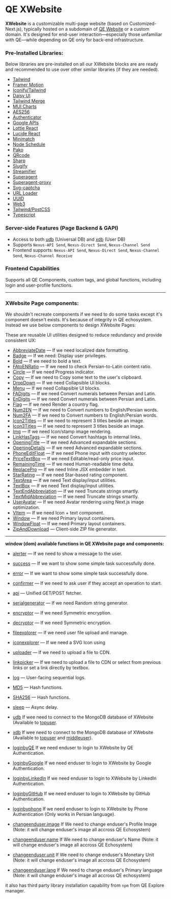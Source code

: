 
# QE XWebsite

**XWebsite** is a customizable multi-page website (based on Customized-Next.js), typically hosted on a subdomain of [QE Website](https://qepal.com) or a custom domain. It's designed for end-user interaction—especially those unfamiliar with QE—while depending on QE only for back-end infrastructure.

### Pre-Installed Libraries:
Below libraries are pre-installed on all our XWebsite blocks are are ready and recommended to use over other similar libraries (if they are needed).
- [Tailwind](https://tailwindcss.com/)
- [Framer Motion](https://motion.dev/)
- [Iconify/Tailwind](https://iconify.design/docs/usage/css/tailwind/)
- [Daisy UI](https://daisyui.com)
- [Tailwind Merge](https://www.npmjs.com/package/tailwind-merge)
- [MUI Charts](https://mui.com/x/react-charts/)
- [AES256](https://www.npmjs.com/package/aes256)
- [Authenticator](https://www.npmjs.com/package/authenticator)
- [Google APIs](https://www.npmjs.com/package/googleapis)
- [Lottie React](https://www.npmjs.com/package/lottie-react)
- [Lucide React](https://www.npmjs.com/package/lucide-react)
- [Minimatch](https://www.npmjs.com/package/minimatch)
- [Node Schedule](https://www.npmjs.com/package/node-schedule)
- [Pako](https://www.npmjs.com/package/pako)
- [QRcode](https://www.npmjs.com/package/qrcode)
- [Sharp](https://www.npmjs.com/package/sharp)
- [Slugify](https://www.npmjs.com/package/slugify)
- [Streamifier](https://www.npmjs.com/package/streamifier)
- [Superagent](https://www.npmjs.com/package/superagent)
- [Superagent-proxy](https://www.npmjs.com/package/superagent-proxy)
- [Svg-captcha](https://www.npmjs.com/package/svg-captcha)
- [URL Loader](https://www.npmjs.com/package/url-loader)
- [UUID](https://www.npmjs.com/package/uuid)
- [Web3](https://www.npmjs.com/package/uuid)
- [Tailwind/PostCSS](https://www.npmjs.com/package/@tailwindcss/postcss)
- [Typescript](https://www.npmjs.com/package/typescript)



### Server-side Features (Page Backend & GAPI)
- Access to both [udb](https://qepal.com/docs/1-15-qe-nodejs-udb.md) (Universal DB) and [xdb](https://qepal.com/docs/1-15-qe-xwebsite-xdb.md) (User DB)
- Supports `Nexus-API Send`, `Nexus-Direct Send`, `Nexus-Channel Send`
- Frontend supports: `Nexus-API Send`, `Nexus-Direct Send`, `Nexus-Channel Send`, `Nexus-Channel Receive`

### Frontend Capabilities
Supports all QE Components, custom tags, and global functions, including login and user-profile functions.

---

### XWebsite Page components:
We shouldn't recreate components if we need to do some tasks except it's component doesn't exists. It's because of integrity in QE echosystem. Instead we use below components to design XWebsite Pages:

These are reusable UI utilities designed to reduce redundancy and provide consistent UX:


- [AbbreviateDate](https://qepal.com/docs/1-8-1-qe-qecomps-AbbreviateDate.md) — If we need localized date formatting.
- [Badge](https://qepal.com/docs/1-8-3-qe-qecomps-Bold.md) — If we need: Display user privileges.
- [Bold](https://qepal.com/docs/1-8-3-qe-qecomps-Bold.md) — If we need to bold a text.
- [FAtoENRatio](https://qepal.com/docs/1-8-4-qe-qecomps-FAtoENRatio.md) — If we need to check Persian-to-Latin content ratio.
- [Circle](https://qepal.com/docs/1-8-5-qe-qecomps-Circle.md) — If we need Progress indicator.
- [Copy](https://qepal.com/docs/1-8-6-qe-qecomps-Copy.md) — If we need to Copy some text to the user's clipboard.
- [DropDown](https://qepal.com/docs/1-8-7-qe-qecomps-DropDown.md) — If we need Collapsible UI blocks.
- [Menu](https://qepal.com/docs/1-8-8-qe-qecomps-Menu.md) — If we need Collapsible UI blocks.
- [FADigits](https://qepal.com/docs/1-8-9-qe-qecomps-FaDigits.md) — If we need Convert numerals between Persian and Latin.
- [EnDigits](https://qepal.com/docs/1-8-10-qe-qecomps-EnDigits.md) — If we need Convert numerals between Persian and Latin.
- [Flag](https://qepal.com/docs/1-8-11-qe-qecomps-Flag.md) — If we need Render a country flag.
- [Num2EN](https://qepal.com/docs/1-8-12-qe-qecomps-Num2EN.md) — If we need to Convert numbers to English/Persian words. 
- [Num2FA](https://qepal.com/docs/1-8-13-qe-qecomps-Num2FA.md) — If we need to Convert numbers to English/Persian words.
- [Icon2Titles](https://qepal.com/docs/1-8-14-qe-qecomps-Icon2Titles.md) — If we need to represent 3 titles beside an image. 
- [Icon3Titles](https://qepal.com/docs/1-8-15-qe-qecomps-Icon3Titles.md) — If we need to represent 3 titles beside an image.
- [Img](https://qepal.com/docs/1-8-16-qe-qecomps-Img.md) — If we need Icon/stamp image rendering.
- [LinkHasTags](https://qepal.com/docs/1-8-17-qe-qecomps-LinkHashTags.md) — If we need Convert hashtags to internal links.
- [OpeningTitle](https://qepal.com/docs/1-8-18-qe-qecomps-OpeningTitle-OpeningDetail.md) — If we need Advanced expandable sections. 
- [OpeningDetails](https://qepal.com/docs/1-8-18-qe-qecomps-OpeningTitle-OpeningDetail.md) — If we need Advanced expandable sections.
- [PhoneEditFloat](https://qepal.com/docs/1-8-19-qe-qecomps-PhoneEditFloat.md) — If we need Phone input with country selector.
- [PriceTextBox](https://qepal.com/docs/1-8-20-qe-qecomps-PriceTextBox.md) — If we need  Editable/read-only price input.
- [RemainingTime](https://qepal.com/docs/1-8-21-qe-qecomps-RemainingTime.md) — If we need Human-readable time delta.
- [ReplacePro](https://qepal.com/docs/1-8-22-qe-qecomps-ReplacePro.md) — If we need Inline JSX embedder in text.
- [StarRating](https://qepal.com/docs/1-8-25-qe-qecomps-StarRating.md) — If we need Star-based rating component.
- [TextArea](https://qepal.com/docs/1-8-27-qe-qecomps-TextArea.md) — If we need Text display/input utilities.
- [TextBox](https://qepal.com/docs/1-8-28-qe-qecomps-TextBox.md) — If we need Text display/input utilities.
- [TextEndAbbreviation](https://qepal.com/docs/1-8-29-qe-qecomps-TextEndAbbreviation.md) — If we need Truncate strings smartly.
- [TextMidAbbreviation](https://qepal.com/docs/1-8-30-qe-qecomps-TextMidAbbreviation.md) — If we need Truncate strings smartly.
- [UserAvatar](https://qepal.com/docs/1-8-31-qe-qecomps-UserAvatar.md) — If we need Avatar rendering using Next.js image optimization.
- [VItem](https://qepal.com/docs/1-8-32-qe-qecomps-VItem.md) — If we need Icon + text component.
- [Window](https://qepal.com/docs/1-8-33-qe-qecomps-Window.md) — If we need Primary layout containers.
- [WindowFloat](https://qepal.com/docs/1-8-34-qe-qecomps-WindowFloat.md) — If we need Primary layout containers.
- [ZipAndDownload](https://qepal.com/docs/1-8-35-qe-qecomps-ZipAndDownload.md) — Client-side ZIP file generator.
---

**window (dom) available functions in QE XWebsite page and components:**
- [alerter](https://qepal.com/docs/1-12-qe-front-globals-alerter.md) — If we need to show a message to the user.
- [success](1-12-qe-front-globals-success.md) — If we want to show some simple task successfully done.
- [error](https://qepal.com/docs/1-12-qe-front-globals-error.md) — If we want to show some simple task successfully done.
- [confirmer](https://qepal.com/docs/1-12-qe-front-globals-confirmer.md) — If we need to ask user if they accept an operation to start.
- [api](https://qepal.com/docs/1-12-qe-back-globals-api.md) — Unified GET/POST fetcher.
- [serialgenerator](https://qepal.com/docs/1-12-qe-javascript-globals-serialgenerator.md) — If we need Random string generator.
- [encryptor](https://qepal.com/docs/1-12-qe-javascript-globals-encryptdecrypt.md) — If we need  Symmetric encryption.
- [decryptor](https://qepal.com/docs/1-12-qe-javascript-globals-encryptdecrypt.md) — If we need  Symmetric encryption.
- [fileexplorer](https://qepal.com/docs/1-12-qe-front-globals-fileexplorer.md) — If we need user file upload and manage.
- [iconexplorer](https://qepal.com/docs/1-12-qe-front-globals-iconexplorer.md)  — If we need a SVG Icon using 
- [uploader](https://qepal.com/docs/1-12-qe-javascript-globals-uploader.md) — If we need to upload a file to CDN.
- [linkpicker](https://qepal.com/docs/1-12-qe-front-globals-linkpicker.md) — If we need to upload a file to CDN or select from previous links or set a link directly by textbox.
- [log](https://qepal.com/docs/1-12-qe-front-globals-log.md) — User-facing sequential logs.
- [MD5](https://qepal.com/docs/1-12-qe-javascript-globals-md5.md) — Hash functions.
- [SHA256](https://qepal.com/docs/1-12-qe-javascript-globals-sha256.md) — Hash functions.
- [sleep](https://qepal.com/docs/1-12-qe-javascript-globals-sleep.md) — Async delay.
- [udb](https://qepal.com/docs/1-15-qe-nodejs-udb.md) If wee need to connect to the MongoDB database of XWebsite (Available to [topuser](https://qepal.com/docs/1-15-qe-xwebsite-xdb.md).
- [xdb](https://qepal.com/docs/1-15-qe-xwebsite-xdb.md) If wee need to connect to the MongoDB database of XWebsite (Available to [topuser](https://qepal.com/docs/) and [middleuser](https://qepal.com/docs/)).

- [loginbyQE](https://qepal.com/docs/) If we need enduser to login to XWebsite by QE Authentication.
- [loginbyGoogle](https://qepal.com/docs/) If we need enduser to login to XWebsite by Google Authentication.
- [loginbyLinkedIn](https://qepal.com/docs/) If we need enduser to login to XWebsite by LinkedIn Authentication.
- [loginbyGitHub](https://qepal.com/docs/) If we need enduser to login to XWebsite by GitHub Authentication.
- [loginbyphone](https://qepal.com/docs/) If we need enduser to login to XWebsite by Phone Authentication (Only works in Persian language).
- [changeenduser.image](https://qepal.com/docs/) If We need to change enduser's Profile Image (Note: it will change enduser's image all accross QE Echosystem)
- [changeenduser.name](https://qepal.com/docs/) If We need to change enduser's Name (Note: it will change enduser's image all accross QE Echosystem)
- [changeenduser.unit](https://qepal.com/docs/) If We need to change enduser's Monetary Unit (Note: it will change enduser's image all accross QE Echosystem)
- [changeenduser.lang](https://qepal.com/docs/) If We need to change enduser's Primary language (Note: it will change enduser's image all accross QE echosystem)



it also has third party library installation capability from `npm` from QE Explore manager.
